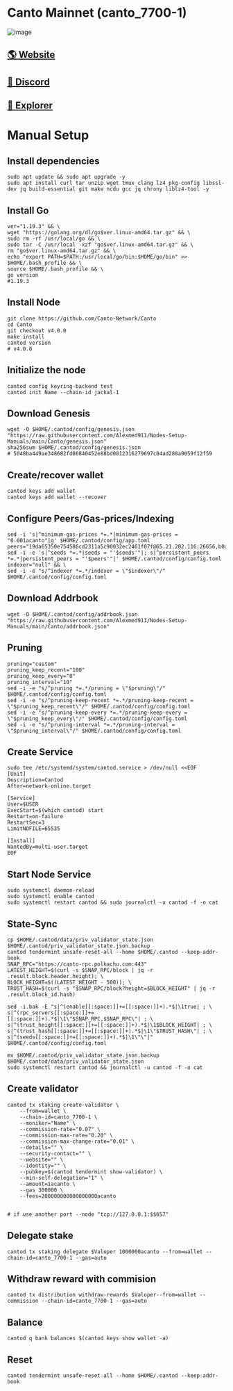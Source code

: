 # Canto Mainnet (canto_7700-1)

![image](https://pbs.twimg.com/card_img/1613202606721208321/dFLqngMb?format=jpg&name=4096x4096)

## <a href="https://canto.io/">🌎 Website </a>
## <a href="https://discord.com/invite/ucRX6XCFbr">💎 Discord </a>
## <a href="https://ping.pub/canto">🚀 Explorer </a>

# Manual Setup

## Install dependencies
```
sudo apt update && sudo apt upgrade -y
sudo apt install curl tar unzip wget tmux clang lz4 pkg-config libssl-dev jq build-essential git make ncdu gcc jq chrony liblz4-tool -y
```
## Install Go
```
ver="1.19.3" && \
wget "https://golang.org/dl/go$ver.linux-amd64.tar.gz" && \
sudo rm -rf /usr/local/go && \
sudo tar -C /usr/local -xzf "go$ver.linux-amd64.tar.gz" && \
rm "go$ver.linux-amd64.tar.gz" && \
echo "export PATH=$PATH:/usr/local/go/bin:$HOME/go/bin" >> $HOME/.bash_profile && \
source $HOME/.bash_profile && \
go version    
#1.19.3
```
## Install Node

```
git clone https://github.com/Canto-Network/Canto
cd Canto
git checkout v4.0.0
make install
cantod version
# v4.0.0
```
## Initialize the node
```
cantod config keyring-backend test
cantod init Name --chain-id jackal-1
```

## Download Genesis
```
wget -O $HOME/.cantod/config/genesis.json "https://raw.githubusercontent.com/Alexmed911/Nodes-Setup-Manuals/main/Canto/genesis.json"
sha256sum $HOME/.cantod/config/genesis.json
# 5048ba449ae348682fd86840452e88bd0812316279697c04ad288a9059f12f59
```
## Create/recover wallet
```
cantod keys add wallet
cantod keys add wallet --recover
```

## Configure Peers/Gas-prices/Indexing
```
sed -i 's|^minimum-gas-prices *=.*|minimum-gas-prices = "0.001acanto"|g' $HOME/.cantod/config/app.toml
peers="19da65350e754586cd2311a5c90032ec2461f07f@65.21.202.116:26656,b0a85e37973ba1e2a304c9c5e65c454c218eb2c0@canto.p2p.chandrastation.com:26656,16ca056442ffcfe509cee9be37817370599dcee1@147.182.255.149:26656"
sed -i -e 's|^seeds *=.*|seeds = "'$seeds'"|; s|^persistent_peers *=.*|persistent_peers = "'$peers'"|' $HOME/.cantod/config/config.toml
indexer="null" && \
sed -i -e "s/^indexer *=.*/indexer = \"$indexer\"/" $HOME/.cantod/config/config.toml
```
## Download Addrbook
```
wget -O $HOME/.cantod/config/addrbook.json "https://raw.githubusercontent.com/Alexmed911/Nodes-Setup-Manuals/main/Canto/addrbook.json"
```
## Pruning
```
pruning="custom"
pruning_keep_recent="100"
pruning_keep_every="0"
pruning_interval="10"
sed -i -e "s/^pruning *=.*/pruning = \"$pruning\"/" $HOME/.cantod/config/config.toml
sed -i -e "s/^pruning-keep-recent *=.*/pruning-keep-recent = \"$pruning_keep_recent\"/" $HOME/.cantod/config/config.toml
sed -i -e "s/^pruning-keep-every *=.*/pruning-keep-every = \"$pruning_keep_every\"/" $HOME/.cantod/config/config.toml
sed -i -e "s/^pruning-interval *=.*/pruning-interval = \"$pruning_interval\"/" $HOME/.cantod/config/config.toml
```
## Create Service
```
sudo tee /etc/systemd/system/cantod.service > /dev/null <<EOF
[Unit]
Description=Cantod
After=network-online.target

[Service]
User=$USER
ExecStart=$(which cantod) start
Restart=on-failure
RestartSec=3
LimitNOFILE=65535

[Install]
WantedBy=multi-user.target
EOF
```
## Start Node Service
```
sudo systemctl daemon-reload
sudo systemctl enable cantod
sudo systemctl restart cantod && sudo journalctl -u cantod -f -o cat
```
## State-Sync
```
cp $HOME/.cantod/data/priv_validator_state.json $HOME/.cantod/priv_validator_state.json.backup
cantod tendermint unsafe-reset-all --home $HOME/.cantod --keep-addr-book
SNAP_RPC="https://canto-rpc.polkachu.com:443"
LATEST_HEIGHT=$(curl -s $SNAP_RPC/block | jq -r .result.block.header.height); \
BLOCK_HEIGHT=$((LATEST_HEIGHT - 500)); \
TRUST_HASH=$(curl -s "$SNAP_RPC/block?height=$BLOCK_HEIGHT" | jq -r .result.block_id.hash)

sed -i.bak -E "s|^(enable[[:space:]]+=[[:space:]]+).*$|\1true| ; \
s|^(rpc_servers[[:space:]]+=[[:space:]]+).*$|\1\"$SNAP_RPC,$SNAP_RPC\"| ; \
s|^(trust_height[[:space:]]+=[[:space:]]+).*$|\1$BLOCK_HEIGHT| ; \
s|^(trust_hash[[:space:]]+=[[:space:]]+).*$|\1\"$TRUST_HASH\"| ; \
s|^(seeds[[:space:]]+=[[:space:]]+).*$|\1\"\"|" $HOME/.cantod/config/config.toml

mv $HOME/.cantod/priv_validator_state.json.backup $HOME/.cantod/data/priv_validator_state.json
sudo systemctl restart cantod && journalctl -u cantod -f -o cat
```
## Create validator
```
cantod tx staking create-validator \
    --from=wallet \
    --chain-id=canto_7700-1 \
    --moniker="Name" \
    --commission-rate="0.07" \
    --commission-max-rate="0.20" \
    --commission-max-change-rate="0.01" \
    --details="" \
    --security-contact="" \
    --website="" \
    --identity="" \
    --pubkey=$(cantod tendermint show-validator) \
    --min-self-delegation="1" \
    --amount=1acanto \
    --gas 300000 \
    --fees=200000000000000000acanto 

  
# if use another port --node "tcp://127.0.0.1:$$657"
  ``` 
##  Delegate stake
```
cantod tx staking delegate $Valoper 1000000acanto --from=wallet --chain-id=canto_7700-1 --gas=auto
```
##  Withdraw reward with commision
```
cantod tx distribution withdraw-rewards $Valoper--from=wallet --commission --chain-id=canto_7700-1 --gas=auto
```
##  Balance
```
cantod q bank balances $(cantod keys show wallet -a)
```
##  Reset
```
cantod tendermint unsafe-reset-all --home $HOME/.cantod --keep-addr-book
